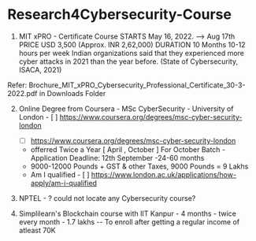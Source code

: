 # Research4Cybersecurity-Course

1. MIT xPRO -  Certificate Course
STARTS
May 16, 2022. --> Aug 17th
PRICE
USD 3,500
(Approx. INR 2,62,000)
DURATION
10 Months
10-12 hours per week
Indian organizations said that they experienced more
cyber attacks in 2021 than the year before.
(State of Cybersecurity, ISACA, 2021)
 
 Refer: Brochure_MIT_xPRO_Cybersecurity_Professional_Certificate_30-3-2022.pdf in Downloads Folder
 
 
2. Online Degree from Coursera - MSc CyberSecurity - University of London - [ ]  https://www.coursera.org/degrees/msc-cyber-security-london
   - [ ] https://www.coursera.org/degrees/msc-cyber-security-london
   
   - offerred Twice a Year [ April , October ] For October Batch - Application Deadline: 12th September 
   -24-60 months
   - 9000-12000 Pounds + GST & other Taxes, 9000 Pounds = 9 Lakhs
   - Am I qualified - [ ] https://www.london.ac.uk/applications/how-apply/am-i-qualified
   
   
3. NPTEL - ? could not locate any Cybersecurity course?

4. Simplilearn's Blockchain course with IIT Kanpur - 4 months - twice every month - 1.7 lakhs  -- To enroll after getting a regular income of atleast 70K






